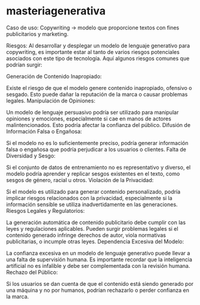 # masteriagenerativa

Caso de uso:
Copywriting -> modelo que proporcione textos con fines publicitarios y marketing.

Riesgos: 
Al desarrollar y desplegar un modelo de lenguaje generativo para copywriting, es importante estar al tanto de varios riesgos potenciales asociados con este tipo de tecnología. Aquí algunos riesgos comunes que podrían surgir:

Generación de Contenido Inapropiado:

Existe el riesgo de que el modelo genere contenido inapropiado, ofensivo o sesgado. Esto puede dañar la reputación de la marca o causar problemas legales.
Manipulación de Opiniones:

Un modelo de lenguaje persuasivo podría ser utilizado para manipular opiniones y emociones, especialmente si cae en manos de actores malintencionados. Esto podría afectar la confianza del público.
Difusión de Información Falsa o Engañosa:

Si el modelo no es lo suficientemente preciso, podría generar información falsa o engañosa que podría perjudicar a los usuarios o clientes.
Falta de Diversidad y Sesgo:

Si el conjunto de datos de entrenamiento no es representativo y diverso, el modelo podría aprender y replicar sesgos existentes en el texto, como sesgos de género, racial u otros.
Violación de la Privacidad:

Si el modelo es utilizado para generar contenido personalizado, podría implicar riesgos relacionados con la privacidad, especialmente si la información sensible se utiliza inadvertidamente en las generaciones.
Riesgos Legales y Regulatorios:

La generación automática de contenido publicitario debe cumplir con las leyes y regulaciones aplicables. Pueden surgir problemas legales si el contenido generado infringe derechos de autor, viola normativas publicitarias, o incumple otras leyes.
Dependencia Excesiva del Modelo:

La confianza excesiva en un modelo de lenguaje generativo puede llevar a una falta de supervisión humana. Es importante recordar que la inteligencia artificial no es infalible y debe ser complementada con la revisión humana.
Rechazo del Público:

Si los usuarios se dan cuenta de que el contenido está siendo generado por una máquina y no por humanos, podrían rechazarlo o perder confianza en la marca.
